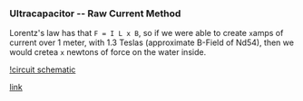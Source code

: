 ### Ultracapacitor -- Raw Current Method

Lorentz's law has that `F = I L x B`, so if we were able to create `x`amps of current over 1 meter, with 1.3 Teslas (approximate B-Field of Nd54),
then we would cretea `x` newtons of force on the water inside.

[!circuit schematic](./circuit_diagram.png)

[link](http://123d.circuits.io/circuits/118750-supercapacitor-driven-open-magnetohydrodynamic-driver_v0-0/embed)
